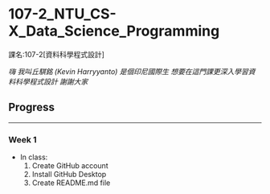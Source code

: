# 107-2_NTU_CS-X_Data_Science_Programming

課名:107-2[資料科學程式設計]

*嗨
我叫丘騏銘 (Kevin Harryyanto)
是個印尼國際生
想要在這門課更深入學習資料科學程式設計
謝謝大家*

## Progress
---
### Week 1
* In class:
  1. Create GitHub account
  2. Install GitHub Desktop
  3. Create README.md file
